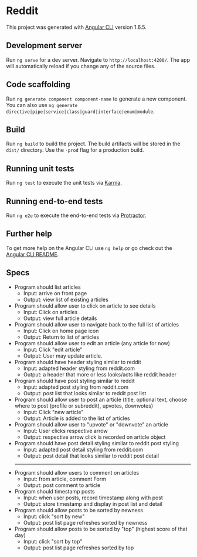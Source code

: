 # Reddit

This project was generated with [Angular CLI](https://github.com/angular/angular-cli) version 1.6.5.

## Development server

Run `ng serve` for a dev server. Navigate to `http://localhost:4200/`. The app will automatically reload if you change any of the source files.

## Code scaffolding

Run `ng generate component component-name` to generate a new component. You can also use `ng generate directive|pipe|service|class|guard|interface|enum|module`.

## Build

Run `ng build` to build the project. The build artifacts will be stored in the `dist/` directory. Use the `-prod` flag for a production build.

## Running unit tests

Run `ng test` to execute the unit tests via [Karma](https://karma-runner.github.io).

## Running end-to-end tests

Run `ng e2e` to execute the end-to-end tests via [Protractor](http://www.protractortest.org/).

## Further help

To get more help on the Angular CLI use `ng help` or go check out the [Angular CLI README](https://github.com/angular/angular-cli/blob/master/README.md).

## Specs
* Program should list articles
  * Input: arrive on front page
  * Output: view list of existing articles
* Program should allow user to click on article to see details
  * Input: Click on articles
  * Output: view full article details
* Program should allow user to navigate back to the full list of articles
  * Input: Click on home page icon
  * Output: Return to list of articles
* Program should allow user to edit an article (any article for now)
  * Input: Click "edit article"
  * Output: User may update article.
* Program should have header styling similar to reddit
  * Input: adapted header styling from reddit.com
  * Output: a header that more or less looks/acts like reddit header
* Program should have post styling similar to reddit
  * Input: adapted post styling from reddit.com
  * Output: post list that looks similar to reddit post list
* Program should allow user to post an article (title, optional text, choose where to post (profile or subreddit), upvotes, downvotes)
    * Input: Click "new article"
    * Output: Article is added to the list of articles
* Program should allow user to "upvote" or "downvote" an article
  * Input: User clicks respective arrow
  * Output: respective arrow click is recorded on article object
* Program should have post detail styling similar to reddit post styling
  * Input: adapted post detail styling from reddit.com
  * Output: post detail that looks similar to reddit post detail
  ----
* Program should allow users to comment on articles
  * Input: from article, comment Form
  * Output: post comment to article
* Program should timestamp posts
  * Input: when user posts, record timestamp along with post
  * Output: store timestamp and display in post list and detail
* Program should allow posts to be sorted by newness
  * Input: click "sort by new"
  * Output: post list page refreshes sorted by newness
* Program should allow posts to be sorted by "top" (highest score of that day)
  * Input: click "sort by top"
  * Output: post list page refreshes sorted by top

